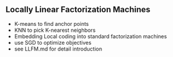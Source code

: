 ## Locally Linear Factorization Machines

* K-means to find anchor points
* KNN to pick K-nearest neighbors
* Embedding Local coding into standard factorization machines
* use SGD to optimize objectives
* see LLFM.md for detail introduction